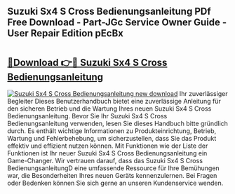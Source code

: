 ## Suzuki Sx4 S Cross Bedienungsanleitung PDf Free Download - Part-JGc Service Owner Guide - User Repair Edition pEcBx

# <h2><a href="http://df3muy5.blite.top/?on=Suzuki+Sx4+S+Cross+Bedienungsanleitung">🔗Download 👉🔴 Suzuki Sx4 S Cross Bedienungsanleitung</a></h2>

[![Suzuki Sx4 S Cross Bedienungsanleitung new download](https://i.imgur.com/lujVjoI.png)](http://df3muy5.blite.top/?on=Suzuki+Sx4+S+Cross+Bedienungsanleitung)
Ihr zuverlässiger Begleiter Dieses Benutzerhandbuch bietet eine zuverlässige Anleitung für den sicheren Betrieb und die Wartung Ihres neuen Suzuki Sx4 S Cross Bedienungsanleitung. Bevor Sie Ihr Suzuki Sx4 S Cross Bedienungsanleitung verwenden, lesen Sie dieses Handbuch bitte gründlich durch. Es enthält wichtige Informationen zu Produkteinrichtung, Betrieb, Wartung und Fehlerbehebung, um sicherzustellen, dass Sie das Produkt effektiv und effizient nutzen können. Mit Funktionen wie der Liste der Funktionen ist Ihr neuer Suzuki Sx4 S Cross Bedienungsanleitung ein Game-Changer. Wir vertrauen darauf, dass das Suzuki Sx4 S Cross BedienungsanleitungD eine umfassende Ressource für Ihre Bemühungen war, die Besonderheiten Ihres neuen Geräts kennenzulernen. Bei Fragen oder Bedenken können Sie sich gerne an unseren Kundenservice wenden.
